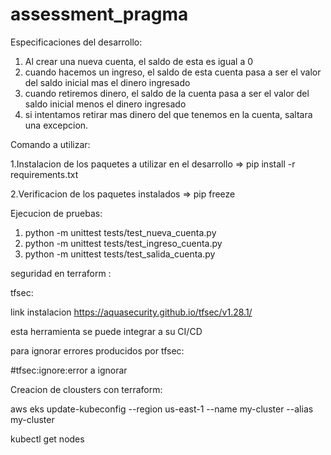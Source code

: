 # assessment_pragma

Especificaciones del desarrollo:

1. Al crear una nueva cuenta, el saldo  de esta es igual a 0
2. cuando hacemos un ingreso, el saldo de esta cuenta pasa a ser el valor del saldo inicial mas el dinero ingresado
3. cuando retiremos dinero, el saldo de la cuenta pasa a ser el valor del saldo inicial menos el dinero ingresado
4. si intentamos retirar mas dinero del que tenemos  en la cuenta, saltara una excepcion.


Comando a utilizar:

1.Instalacion de los paquetes a utilizar en el desarrollo =>
  pip install -r requirements.txt

2.Verificacion de los paquetes instalados =>
  pip freeze

Ejecucion de pruebas:

1. python -m unittest tests/test_nueva_cuenta.py
2. python -m unittest tests/test_ingreso_cuenta.py
3. python -m unittest tests/test_salida_cuenta.py      


seguridad en terraform :

tfsec:

link instalacion
https://aquasecurity.github.io/tfsec/v1.28.1/

esta herramienta se puede integrar a su CI/CD

para ignorar errores producidos por tfsec:

#tfsec:ignore:error a ignorar 



Creacion de clousters con terraform:

aws eks update-kubeconfig --region us-east-1 --name my-cluster --alias my-cluster

kubectl get nodes
